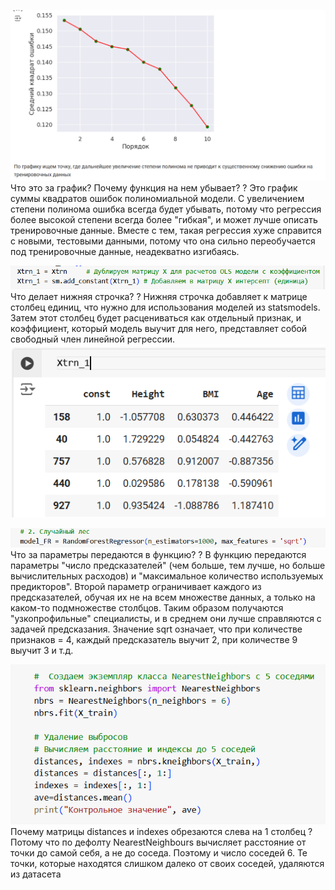 
![Pasted image 20240928123302.png](../📁%20files/Pasted%20image%2020240928123302.png)
Что это за график? Почему функция на нем убывает?
?
Это график суммы квадратов ошибок полиномиальной модели. С увеличением степени полинома ошибка всегда будет убывать, потому что регрессия более высокой степени всегда более "гибкая", и может лучше описать тренировочные данные. Вместе с тем, такая регрессия хуже справится с новыми, тестовыми данными, потому что она сильно переобучается под тренировочные данные, неадекватно изгибаясь.

![Pasted image 20240928123529.png](../📁%20files/Pasted%20image%2020240928123529.png)
Что делает нижняя строчка?
?
Нижняя строчка добавляет к матрице столбец единиц, что нужно для использования моделей из statsmodels. Затем этот столбец будет расцениваться как отдельный признак, и коэффициент, который модель выучит для него, представляет собой свободный член линейной регрессии.
![Pasted image 20240928123614.png](../📁%20files/Pasted%20image%2020240928123614.png)

![Pasted image 20240928123730.png](../📁%20files/Pasted%20image%2020240928123730.png)
Что за параметры передаются в функцию?
?
В функцию передаются параметры "число предсказателей" (чем больше, тем лучше, но больше вычислительных расходов) и "максимальное количество используемых предикторов". Второй параметр ограничивает каждого из предсказателей, обучая их не на всем множестве данных, а только на каком-то подмножестве столбцов. Таким образом получаются "узкопрофильные" специалисты, и в среднем они лучше справляются с задачей предсказания. Значение sqrt означает, что при количестве признаков = 4, каждый предсказатель выучит 2, при количестве 9 выучит 3 и т.д.

![Pasted image 20240928124035.png](../📁%20files/Pasted%20image%2020240928124035.png)
Почему матрицы distances и indexes обрезаются слева на 1 столбец
? 
Потому что по дефолту NearestNeighbours вычисляет расстояние от точки до самой себя, а не до соседа. Поэтому и число соседей 6.
Те точки, которые находятся слишком далеко от своих соседей, удаляются из датасета